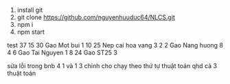1. install git
2. git clone https://github.com/nguyenhuuduc64/NLCS.git
3. npm i
4. npm start

test
37
15 30 Gao Mot bui 1
10 25 Nep cai hoa vang 3
2 2 Gao Nang huong 8
4 6 Gao Tai Nguyen 1
8 24 Gao ST25 3

sửa lỗi trong bnb 4 1 và 1 3
chỉnh cho chạy theo thứ tự
thuật toán qhd
cả 3 thuật toán

